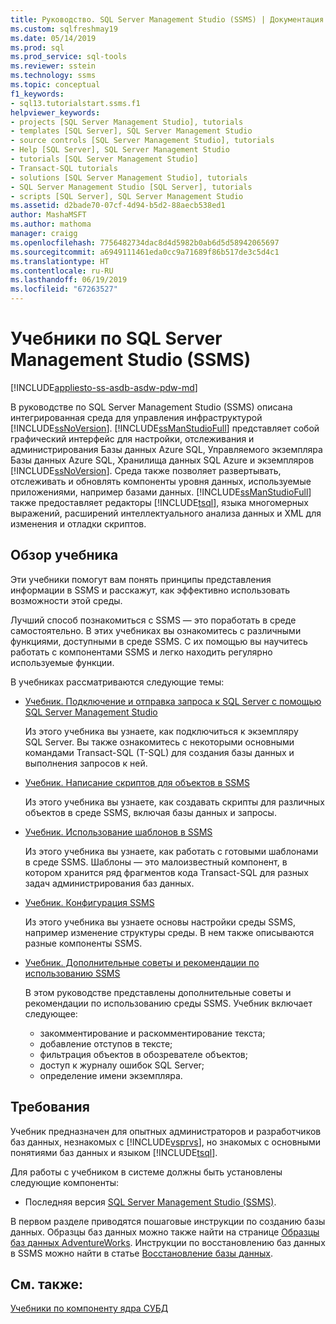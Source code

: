 ```yaml
---
title: Руководство. SQL Server Management Studio (SSMS) | Документация Майкрософт
ms.custom: sqlfreshmay19
ms.date: 05/14/2019
ms.prod: sql
ms.prod_service: sql-tools
ms.reviewer: sstein
ms.technology: ssms
ms.topic: conceptual
f1_keywords:
- sql13.tutorialstart.ssms.f1
helpviewer_keywords:
- projects [SQL Server Management Studio], tutorials
- templates [SQL Server], SQL Server Management Studio
- source controls [SQL Server Management Studio], tutorials
- Help [SQL Server], SQL Server Management Studio
- tutorials [SQL Server Management Studio]
- Transact-SQL tutorials
- solutions [SQL Server Management Studio], tutorials
- SQL Server Management Studio [SQL Server], tutorials
- scripts [SQL Server], SQL Server Management Studio
ms.assetid: d2bade70-07cf-4d94-b5d2-88aecb538ed1
author: MashaMSFT
ms.author: mathoma
manager: craigg
ms.openlocfilehash: 7756482734dac8d4d5982b0ab6d5d58942065697
ms.sourcegitcommit: a6949111461eda0cc9a71689f86b517de3c5d4c1
ms.translationtype: HT
ms.contentlocale: ru-RU
ms.lasthandoff: 06/19/2019
ms.locfileid: "67263527"
---
```

# <a name="tutorials-for-sql-server-management-studio-ssms"></a>Учебники по SQL Server Management Studio (SSMS)
[!INCLUDE[appliesto-ss-asdb-asdw-pdw-md](../../includes/appliesto-ss-asdb-asdw-pdw-md.md)]

В руководстве по SQL Server Management Studio (SSMS) описана интегрированная среда для управления инфраструктурой [!INCLUDE[ssNoVersion](../../includes/ssnoversion-md.md)]. [!INCLUDE[ssManStudioFull](../../includes/ssmanstudiofull-md.md)] представляет собой графический интерфейс для настройки, отслеживания и администрирования Базы данных Azure SQL, Управляемого экземпляра Базы данных Azure SQL, Хранилища данных SQL Azure и экземпляров [!INCLUDE[ssNoVersion](../../includes/ssnoversion-md.md)]. Среда также позволяет развертывать, отслеживать и обновлять компоненты уровня данных, используемые приложениями, например базами данных. [!INCLUDE[ssManStudioFull](../../includes/ssmanstudiofull-md.md)] также предоставляет редакторы [!INCLUDE[tsql](../../includes/tsql-md.md)], языка многомерных выражений, расширений интеллектуального анализа данных и XML для изменения и отладки скриптов.  
  
## <a name="what-you-will-learn"></a>Обзор учебника  

Эти учебники помогут вам понять принципы представления информации в SSMS и расскажут, как эффективно использовать возможности этой среды.
  
Лучший способ познакомиться с SSMS — это поработать в среде самостоятельно. В этих учебниках вы ознакомитесь с различными функциями, доступными в среде SSMS.  С их помощью вы научитесь работать с компонентами SSMS и легко находить регулярно используемые функции.  

В учебниках рассматриваются следующие темы:


- [Учебник. Подключение и отправка запроса к SQL Server с помощью SQL Server Management Studio](connect-query-sql-server.md)

    Из этого учебника вы узнаете, как подключиться к экземпляру SQL Server. Вы также ознакомитесь с некоторыми основными командами Transact-SQL (T-SQL) для создания базы данных и выполнения запросов к ней. 

- [Учебник. Написание скриптов для объектов в SSMS](scripting-ssms.md)

    Из этого учебника вы узнаете, как создавать скрипты для различных объектов в среде SSMS, включая базы данных и запросы. 

- [Учебник. Использование шаблонов в SSMS](../template/templates-ssms.md)
   
    Из этого учебника вы узнаете, как работать с готовыми шаблонами в среде SSMS. Шаблоны — это малоизвестный компонент, в котором хранится ряд фрагментов кода Transact-SQL для разных задач администрирования баз данных. 

- [Учебник. Конфигурация SSMS](ssms-configuration.md)

    Из этого учебника вы узнаете основы настройки среды SSMS, например изменение структуры среды. В нем также описываются разные компоненты SSMS. 
  

- [Учебник. Дополнительные советы и рекомендации по использованию SSMS](ssms-tricks.md)

    В этом руководстве представлены дополнительные советы и рекомендации по использованию среды SSMS. Учебник включает следующее:
    - закомментирование и раскомментирование текста;
    - добавление отступов в тексте;
    - фильтрация объектов в обозревателе объектов;
    - доступ к журналу ошибок SQL Server;
    - определение имени экземпляра. 
 
  
## <a name="requirements"></a>Требования  
Учебник предназначен для опытных администраторов и разработчиков баз данных, незнакомых с [!INCLUDE[vsprvs](../../includes/vsprvs-md.md)], но знакомых с основными понятиями баз данных и языком [!INCLUDE[tsql](../../includes/tsql-md.md)].  
  
Для работы с учебником в системе должны быть установлены следующие компоненты:  

  -   Последняя версия [SQL Server Management Studio (SSMS)](../download-sql-server-management-studio-ssms.md).  

В первом разделе приводятся пошаговые инструкции по созданию базы данных. Образцы баз данных можно также найти на странице [Образцы баз данных AdventureWorks](https://github.com/Microsoft/sql-server-samples/releases). Инструкции по восстановлению баз данных в SSMS можно найти в статье [Восстановление базы данных](https://docs.microsoft.com/sql/relational-databases/backup-restore/restore-a-database-backup-using-ssms). 


  
## <a name="see-also"></a>См. также:  
[Учебники по компоненту ядра СУБД](../../relational-databases/database-engine-tutorials.md)          
  
  
  


